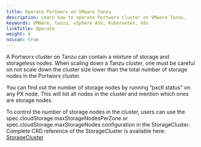 ```yaml
---
title: Operate Portworx on VMware Tanzu
description: Learn how to operate Portworx cluster on VMware Tanzu.
keywords: VMWare, tanzu, vSphere ASG, Kubernetes, k8s
linkTitle: Operate
weight: 4
noicon: true
---
```


A Portworx cluster on Tanzu can contain a mixture of storage and storageless nodes. When scaling down a Tanzu cluster, one must be careful on not scale down the cluster size lower than the total number of storage nodes in the Portworx cluster.

You can find out the number of storage nodes by running “pxctl status” on any PX node. This will list all nodes in the cluster and mention which ones are storage nodes.

To control the number of storage nodes in the cluster, users can use the spec.cloudStorage.maxStorageNodesPerZone or spec.cloudStorage.maxStorageNodes configuration in the StorageCluster. Complete CRD reference of the StorageCluster is available here: [StorageCluster](/reference/crd/storage-cluster/)